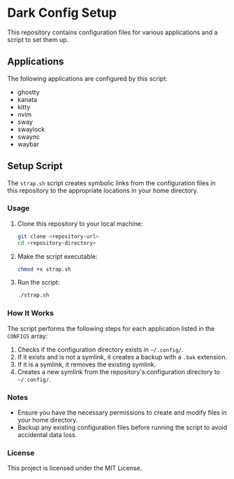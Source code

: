 # Dark Config Setup

This repository contains configuration files for various applications and a script to set them up.

## Applications

The following applications are configured by this script:

- ghostty
- kanata
- kitty
- nvim
- sway
- swaylock
- swaync
- waybar

## Setup Script

The `strap.sh` script creates symbolic links from the configuration files in this repository to the appropriate locations in your home directory.

### Usage

1. Clone this repository to your local machine:

    ```bash
    git clone <repository-url>
    cd <repository-directory>
    ```

2. Make the script executable:

    ```bash
    chmod +x strap.sh
    ```

3. Run the script:

    ```bash
    ./strap.sh
    ```

### How It Works

The script performs the following steps for each application listed in the `CONFIGS` array:

1. Checks if the configuration directory exists in `~/.config/`.
2. If it exists and is not a symlink, it creates a backup with a `.bak` extension.
3. If it is a symlink, it removes the existing symlink.
4. Creates a new symlink from the repository's configuration directory to `~/.config/`.

### Notes

- Ensure you have the necessary permissions to create and modify files in your home directory.
- Backup any existing configuration files before running the script to avoid accidental data loss.

### License

This project is licensed under the MIT License.

